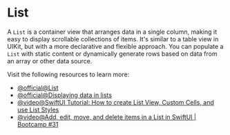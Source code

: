 # List

A `List` is a container view that arranges data in a single column, making it easy to display scrollable collections of items. It's similar to a table view in UIKit, but with a more declarative and flexible approach. You can populate a `List` with static content or dynamically generate rows based on data from an array or other data source.

Visit the following resources to learn more:

- [@official@List](https://developer.apple.com/documentation/swiftui/list)
- [@official@Displaying data in lists](https://developer.apple.com/documentation/swiftui/displaying-data-in-lists)
- [@video@SwiftUI Tutorial: How to create List View, Custom Cells, and use List Styles](https://www.youtube.com/watch?v=X5hy3M47OC4)
- [@video@Add, edit, move, and delete items in a List in SwiftUI | Bootcamp #31](https://www.youtube.com/watch?v=tkOnXG-sNks)